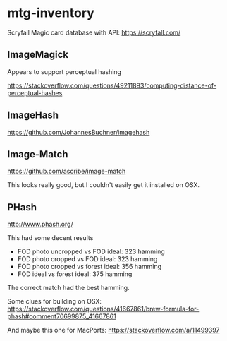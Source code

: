 # mtg-inventory
Scryfall Magic card database with API:
https://scryfall.com/

## ImageMagick
Appears to support perceptual hashing

https://stackoverflow.com/questions/49211893/computing-distance-of-perceptual-hashes

## ImageHash
https://github.com/JohannesBuchner/imagehash

## Image-Match
https://github.com/ascribe/image-match

This looks really good, but I couldn't easily get it installed on OSX.

## PHash
http://www.phash.org/

This had some decent results
* FOD photo uncropped vs FOD ideal: 323 hamming
* FOD photo cropped vs FOD ideal: 323 hamming
* FOD photo cropped vs forest ideal: 356 hamming
* FOD ideal vs forest ideal: 375 hamming

The correct match had the best hamming.

Some clues for building on OSX:
https://stackoverflow.com/questions/41667861/brew-formula-for-phash#comment70699875_41667861

And maybe this one for MacPorts:
https://stackoverflow.com/a/11499397
